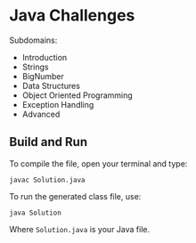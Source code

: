 # Java Challenges

Subdomains:
- Introduction
- Strings
- BigNumber
- Data Structures
- Object Oriented Programming
- Exception Handling
- Advanced

## Build and Run

To compile the file, open your terminal and type:
```
javac Solution.java
```

To run the generated class file, use:
```
java Solution
```

Where `Solution.java` is your Java file.
